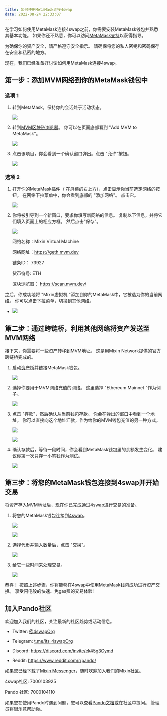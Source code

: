 ```yaml
---
title: 如何使用MetaMask连接4swap
date: 2022-08-24 22:33:07
---
```


在学习如何使用MetaMask连接4swap之前，你需要安装MetaMask钱包并熟悉其基本功能。 如果你还不熟悉，你可以访问[MetaMask支持](https://metamask.zendesk.com/hc/en-us)以获得指导。


为确保你的资产安全，请严格遵守安全指示。 请确保将您的私人密钥和密码保存在安全和私密的地方。

现在，我们已经准备好讨论如何用MetaMask连接4swap。


## 第一步：添加MVM网络到你的MetaMask钱包中


### 选项 1


1. 转到MetaMask，保持你的会话处于活动状态。

      ![](../assets/1-1.png)



2. 转到[MVM区块链浏览器](https://scan.mvm.dev/)。 你可以在页面底部看到 "Add MVM to MetaMask"。

     ![](../assets/2-2.png)



3. 点击该项目，你会看到一个确认窗口弹出。点击 "允许"按钮。

     ![](../assets/3-3.png)



### 选项 2



1. 打开你的MetaMask插件（ 在屏幕的右上方），点击显示你当前选定网络的按钮。 在网络下拉菜单中，你会看到底部的 "添加网络"。 点击它。

   ![](../assets/4-4.png)



2. 你将被引导到一个新窗口，要求你填写新网络的信息。 复制以下信息，并将它们填入页面上的相应方框。 然后点击"保存"。

   ![](../assets/5-5.png)

   网络名称：Mixin Virtual Machine

   网络网址：https://geth.mvm.dev

   链条ID： 73927

   货币符号: ETH

   区块浏览器： https://scan.mvm.dev/



之后，你成功地将 "Mixin虚拟机 "添加到你的MetaMask中，它被选为你的当前网络。 你可以点击下拉菜单，切换到其他网络。



- ![](../assets/6-6.png)



## 第二步：通过跨链桥，利用其他网络将资产发送至MVM网络


接下来，你需要将一些资产转移到MVM地址。 这是用Mixin Network提供的官方跨链桥完成的。

1. 启动[资产桥](https://mvg.finance/)并链接MetaMask钱包。

   ![](../assets/7-7.png)



2. 选择你要用于MVM网络充值的网络。 这里选择 "Ethereum Mainnet "作为例子。

   ![](../assets/8-8.png)



3. 点击 "存款"，然后确认从当前钱包存款。 你会在弹出的窗口中看到一个地址。 你可以直接向这个地址汇款，作为给你的MVM钱包充值的另一种方式。

   ![](../assets/9-9.png)

   ![](../assets/10-10.png)



4. 确认存款后，等待一段时间，你会看到MetaMask钱包里的余额发生变化。 建议你第一次只存一小笔钱作为测试。

   ![](../assets/11-11.png)



## 第三步：将您的MetaMask钱包连接到4swap并开始交易


将资产存入MVM地址后，现在你已完成通过4swap进行交易的准备。


1. 将您的MetaMask钱包连接到[4swap](https://4swap.org/)。

   ![](../assets/12-12.png)

   ![](../assets/13-13.png)



2. 选择代币并输入数量后，点击 "交换"。

   ![](../assets/14-14.png)



3. 给它一些时间来处理交易。

   ![](../assets/15-15.png)


恭喜！ 按照上述步骤，你将能够在4swap中使用MetaMask钱包成功进行资产交换。 享受闪电般的快速、免gas费的交易体验!


## 加入Pando社区



欢迎加入我们的社区，关注最新的社区趋势或活动信息。

- Twitter: [@4swapOrg](https://twitter.com/4swapOrg)

- Telegram: [t.me/its_4swapOrg](https://t.co/g7Vioijgjb)

- Discord: https://discord.com/invite/ek45g3Cymd

- Reddit: https://www.reddit.com/r/pando/

如果您已经下载了[Mixin Messenger](https://mixin.one/messenger)，随时欢迎加入我们的Mixin社区。


4swap社区: 7000103925

Pando 社区: 7000104110


如果您在使用Pando时遇到问题，您可以查看[Pando文档](https://docs.pando.im/)或在社区中提问。 管理员将很乐意帮助你。